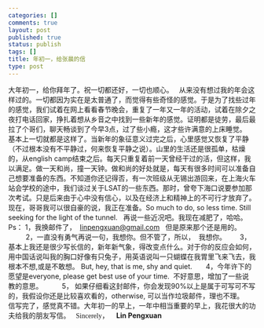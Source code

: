 ```yaml
--- 
categories: []
comments: true
layout: post
published: true
status: publish
tags: []
title: 年初一，给张晨的信
type: post
---
```

<div id="msgcns!3725CC0EE38B1F6!207" class="bvMsg">大年初一，给你拜年了。祝一切都还好，一切也顺心。   从来没有想过我的年会这样过的。一切都因为实在是太普通了，而觉得有些奇怪的感觉。于是为了找些过年的感觉，我们试着在网上看看春节晚会，重复了一年又一年的活动，试着在除夕之夜打电话回家，挣扎着想从乡音之中找到一些新年的感觉。证明都是徒劳，最后最拉了个哥们，聊天畅谈到了今早3点，过了些小瘾，这才些许满意的上床睡觉。   基本上一切就都是这样了。当新年的象征意义过完之后，心里感觉又恢复了平静（不过根本没有不平静过，何来恢复平静之说）。山里的生活还是很孤单，枯燥的，从english camp结束之后。每天只重复着前一天曾经干过的活，但这样，我以满足。做一天和尚，撞一天钟。做和尚的好处就是，每天有很多时间可以准备自己想要准备的东西。不知道你还记得否，有一次班级从无锡出游回来，在上海火车站会学校的途中，我们谈过关于LSAT的一些东西。那时，曾夸下海口说要参加那次考试。只是后来由于心中没有信心，以及在经济上和精神上的不可行才放弃了。现在，哥哥我可以很自豪的说，我正在准备。So much to do, so less time. Still seeking for the light of the tunnel.   再说一些近况吧。我现在减肥了，哈哈。     Ps： 1，我换邮件了，  <a href="mailto:linpengxuan@gmail.com">linpengxuan@gmail.com</a>   但是原来那个还是用的。          2，一直没有勇气再说一句，我想你。但不管了，所以，  我想你。       3，基本上我还是很少写长信的，新年新气象，得改变点什么。对于你的反应会如何，用中国话说叫我的胸口好像有只兔子，用英语说叫一只蝴蝶在我胃里飞来飞去，我根本不想,或是不敢想。 But, hey, that is me, shy and quiet.       4，今年许下的愿望是everyone, please get best use of your time.  不好意思，增加了一些说教的意思。          5， 如果仔细看这封邮件，你会发现90%以上是属于可写可不写的，我假设你还是比较喜欢看的，otherwise, 可以当作垃圾邮件，理也不理。   信写完了，感觉真不错。大年初一的早上，一年中相当重要的早上，我花很大的功夫给我的朋友写信。   <a><font face="Times New Roman">Sincerely</font></a>， <font size="3"><font face="Times New Roman"> </font></font> <font face="Times New Roman"> </font><strong>Lin Pengxuan</strong> </div>
